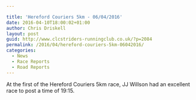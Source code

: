 ```yaml
---

title: 'Hereford Couriers 5km - 06/04/2016'
date: 2016-04-10T18:00:02+01:00
author: Chris Driskell
layout: post
guid: http://www.clcstriders-runningclub.co.uk/?p=2084
permalink: /2016/04/hereford-couriers-5km-06042016/
categories:
  - News
  - Race Reports
  - Road Reports
---
```

At the first of the Hereford Couriers 5km race, JJ Willson had an excellent race to post a time of 19:15.
